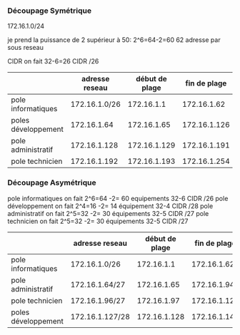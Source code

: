### Découpage Symétrique

172.16.1.0/24

je prend la puissance de 2 supérieur à 50: 2^6=64-2=60 62 adresse par sous reseau

CIDR on fait 32-6=26
CIDR /26

|                        | adresse reseau | début de plage | fin de plage | adresse broadcast |
|------------------------|----------------|----------------|--------------|-------------------|
| pole informatiques     | 172.16.1.0/26  | 172.16.1.1     | 172.16.1.62  | 172.16.1.63       |
| poles développement    | 172.16.1.64    | 172.16.1.65    | 172.16.1.126 | 172.16.1.127      |
| pole administratif     | 172.16.1.128   | 172.16.1.129   | 172.16.1.191 | 172.16.1.191      |
| pole technicien        | 172.16.1.192   | 172.16.1.193   | 172.16.1.254 | 172.16.1.255      |

### Découpage Asymétrique

pole informatiques on fait 2^6=64 -2= 60 equipements  32-6  CIDR /26
pole développement on fait 2^4=16 -2= 14 équipement   32-4  CIDR /28
pole administratif on fait 2^5=32 -2= 30 équipements  32-5  CIDR /27
pole technicien on fait 2^5=32 -2= 30 équipements     32-5  CIDR /27

|                        | adresse reseau | début de plage | fin de plage | adresse broadcast |
|------------------------|----------------|----------------|--------------|-------------------|
| pole informatiques     | 172.16.1.0/26  | 172.16.1.1     | 172.16.1.62  | 172.16.1.63       |
| pole administratif     | 172.16.1.64/27 | 172.16.1.65    | 172.16.1.94  | 172.16.1.95       |
| pole technicien        | 172.16.1.96/27 | 172.16.1.97    | 172.16.1.125 | 172.16.1.126      |
| poles développement    | 172.16.1.127/28| 172.16.1.128   | 172.16.1.143 | 172.16.1.144      |

